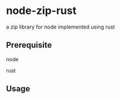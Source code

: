 # node-zip-rust

a zip library for node implemented using rust

## Prerequisite

node

rust

## Usage

